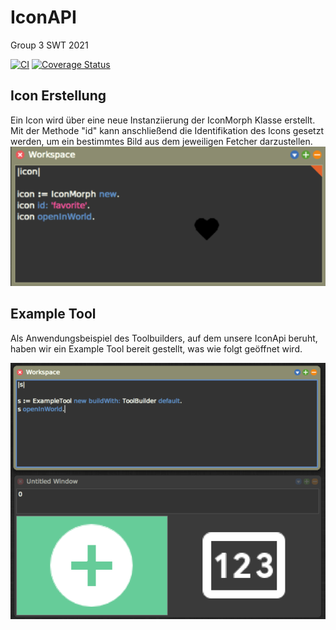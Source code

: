 # IconAPI

Group 3 SWT 2021

[![CI](https://github.com/hpi-swa-teaching/IconAPI/workflows/CI/badge.svg?branch=main)](https://github.com/hpi-swa-teaching/IconAPI/actions)
[![Coverage Status](https://coveralls.io/repos/github/hpi-swa-teaching/IconAPI/badge.svg?branch=main)](https://coveralls.io/github/hpi-swa-teaching/IconAPI)

## Icon Erstellung

Ein Icon wird über eine neue Instanziierung der IconMorph Klasse erstellt. Mit der Methode "id" kann anschließend die Identifikation des Icons gesetzt werden, um ein bestimmtes Bild aus dem jeweiligen Fetcher darzustellen. 
![Icon Erstellen](https://github.com/hpi-swa-teaching/IconAPI/blob/339628a60bd998fc545d2fa4d066f43ffb1945c2/images/IconCreation.png)

## Example Tool

Als Anwendungsbeispiel des Toolbuilders, auf dem unsere IconApi beruht, haben wir ein Example Tool bereit gestellt, was wie folgt geöffnet wird.

![Example Tool Beispiel](https://github.com/hpi-swa-teaching/IconAPI/blob/0b3f374afc790671420c0a300c7aabddf1d91d5c/images/exampletool_creation.png)
